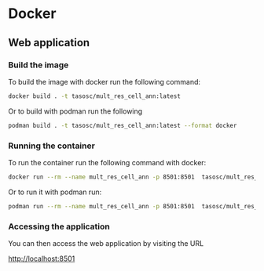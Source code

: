 # Docker

## Web application

### Build the image

To build the image with docker run the following command:

```sh
docker build . -t tasosc/mult_res_cell_ann:latest
```

Or to build with podman run the following

```sh
podman build . -t tasosc/mult_res_cell_ann:latest --format docker
```

### Running the container

To run the container run the following command with docker:

```sh
docker run --rm --name mult_res_cell_ann -p 8501:8501  tasosc/mult_res_cell_ann:latest
```

Or to run it with podman run:

```sh
podman run --rm --name mult_res_cell_ann -p 8501:8501  tasosc/mult_res_cell_ann:latest
```

### Accessing the application

You can then access the web application by visiting the URL

[http://localhost:8501](http://localhost:8501)